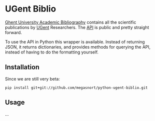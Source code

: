 # UGent Biblio

[Ghent University Academic Bibliography](https://biblio.ugent.be/) contains all the scientific publications by [UGent](http://www.ugent.be) Researchers. The [API](https://biblio.ugent.be/doc/api) is public and pretty straight forward.

To use the API in Python this wrapper is available. Instead of returning JSON, it returns dictionaries, and provides methods for querying the API, instead of having to do the formatting yourself. 

## Installation

Since we are still very beta:

```
pip install git+git://github.com/megasnort/python-ugent-biblio.git
```

## Usage


...